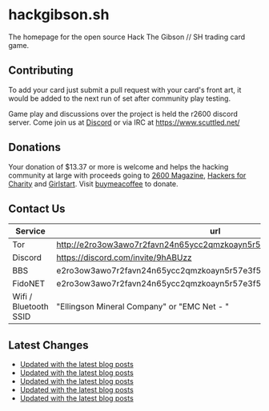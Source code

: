 # hackgibson.sh
The homepage for the open source Hack The Gibson // SH trading card game.


## Contributing

To add your card just submit a pull request with your card's front art, it would be added to the next run of set after community play testing.

Game play and discussions over the project is held the r2600 discord server. Come join us at [Discord](https://discord.com/invite/9hABUzz) or via IRC at https://www.scuttled.net/


## Donations

Your donation of $13.37 or more is welcome and helps the hacking community at large with proceeds going to [2600 Magazine](https://2600.com/), [Hackers for Charity](https://hackersforcharity.org) and [Girlstart](https://girlstart.org).  Visit [buymeacoffee](https://www.buymeacoffee.com/hackgibson.sh) to donate.


## Contact Us

Service | url
-|-
Tor | http://e2ro3ow3awo7r2favn24n65ycc2qmzkoayn5r57e3f56nvjwdcgg32ad.onion
Discord | https://discord.com/invite/9hABUzz
BBS | e2ro3ow3awo7r2favn24n65ycc2qmzkoayn5r57e3f56nvjwdcgg32ad.onion:23
FidoNET | e2ro3ow3awo7r2favn24n65ycc2qmzkoayn5r57e3f56nvjwdcgg32ad.onion:24554
Wifi / Bluetooth SSID | "Ellingson Mineral Company" or "EMC Net - <fidonet address>"

## Latest Changes
<!-- BLOG-POST-LIST:START -->
- [Updated with the latest blog posts](https://github.com/DFW2600/hackgibson.sh/commit/ebe9a7d3bcf90c206d01d4f29046f98b06d4d64b)
- [Updated with the latest blog posts](https://github.com/DFW2600/hackgibson.sh/commit/6ee9c2e86e80e38908d2ec63637c19d81a22d606)
- [Updated with the latest blog posts](https://github.com/DFW2600/hackgibson.sh/commit/c2541e4e73ece102cd56c28f9c315c93b319b011)
- [Updated with the latest blog posts](https://github.com/DFW2600/hackgibson.sh/commit/9884f686d1575184937451af88b32c17426c142c)
- [Updated with the latest blog posts](https://github.com/DFW2600/hackgibson.sh/commit/72527b883695813bb00c16f67861af7b4a0e0a82)
<!-- BLOG-POST-LIST:END -->
